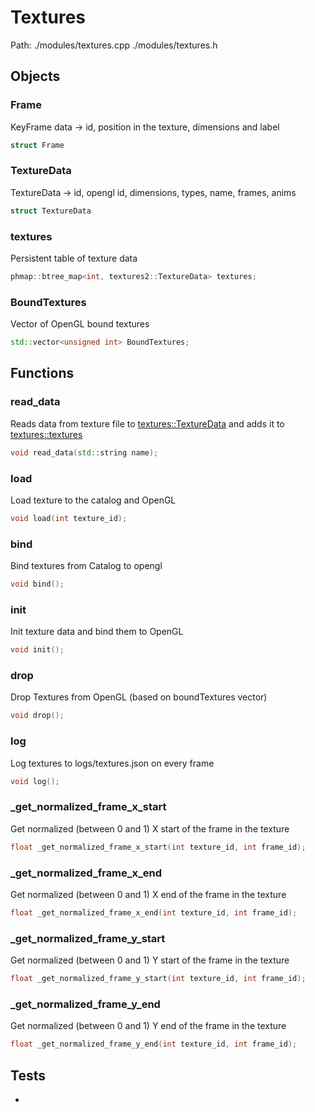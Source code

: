 # Textures
Path: ./modules/textures.cpp   ./modules/textures.h

## Objects
### Frame
KeyFrame data -> id, position in the texture, dimensions and label
```c++
struct Frame
```

### TextureData
TextureData -> id, opengl id, dimensions, types, name, frames, anims
```c++
struct TextureData
```

### textures
Persistent table of texture data
```c++
phmap::btree_map<int, textures2::TextureData> textures;
```

### BoundTextures
Vector of OpenGL bound textures
```c++
std::vector<unsigned int> BoundTextures;
```

## Functions
### read_data
Reads data from texture file to [textures::TextureData](textures.md#TextureData) and adds it to [textures::textures](textures.md#textures)
```c++
void read_data(std::string name);
```

### load
Load texture to the catalog and OpenGL
```c++
void load(int texture_id);
```

### bind
Bind textures from Catalog to opengl
```c++
void bind();
```

### init
Init texture data and bind them to OpenGL
```c++
void init();
```

### drop
Drop Textures from OpenGL (based on boundTextures vector)
```c++
void drop();
```

### log
Log textures to logs/textures.json on every frame
```c++
void log();
```

### _get_normalized_frame_x_start
Get normalized (between 0 and 1) X start of the frame in the texture
```c++
float _get_normalized_frame_x_start(int texture_id, int frame_id);
```

### _get_normalized_frame_x_end
Get normalized (between 0 and 1) X end of the frame in the texture
```c++
float _get_normalized_frame_x_end(int texture_id, int frame_id);
```

### _get_normalized_frame_y_start
Get normalized (between 0 and 1) Y start of the frame in the texture
```c++
float _get_normalized_frame_y_start(int texture_id, int frame_id);
```

### _get_normalized_frame_y_end
Get normalized (between 0 and 1) Y end of the frame in the texture
```c++
float _get_normalized_frame_y_end(int texture_id, int frame_id);
```

## Tests
- 